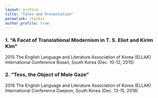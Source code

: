 ```yaml
---
layout: archive
title: "Talks and Presentation"
permalink: /talks/
author_profile: true
---
```


### 1. “A Facet of Translational Modernism in T. S. Eliot and Kirim Kim”
2015 The English Language and Literature Association of Korea (ELLAK) International Conference
Busan, South Korea (Dec. 10-12, 2015)

### 2. “Tess, the Object of Male Gaze”
2016 The English Language and Literature Association of Korea (ELLAK) International Conference
Daejeon, South Korea (Dec. 13-15, 2016)

